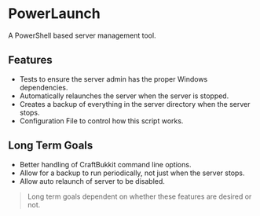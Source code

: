 PowerLaunch
===========

A PowerShell based server management tool.  

Features  
--------
* Tests to ensure the server admin has the proper Windows dependencies.
* Automatically relaunches the server when the server is stopped.
* Creates a backup of everything in the server directory when the server stops.
* Configuration File to control how this script works.

Long Term Goals
---------------
* Better handling of CraftBukkit command line options. 
* Allow for a backup to run periodically, not just when the server stops.  
* Allow auto relaunch of server to be disabled.

> Long term goals dependent on whether these features are desired or not.

